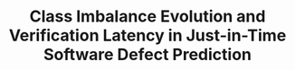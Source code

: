 ---
layout: publication
authors: 'G. G. Cabral, L. L. Minku, E. Shihab, and S. Mujahid'
title: 'Class Imbalance Evolution and Verification Latency in Just-in-Time Software Defect Prediction'
year: '2019'
conference: 'IEEE/ACM International Conference on Software Engineering'
---